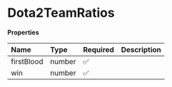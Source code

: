 # Dota2TeamRatios

**Properties**

| Name       | Type   | Required | Description |
| :--------- | :----- | :------- | :---------- |
| firstBlood | number | ✅       |             |
| win        | number | ✅       |             |

<!-- This file was generated by liblab | https://liblab.com/ -->
